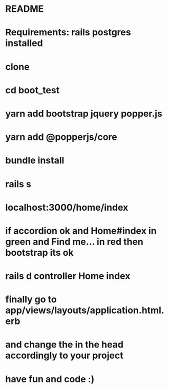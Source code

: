 # README
# Requirements: rails postgres installed
# 
# clone
# cd boot_test
# yarn add bootstrap jquery popper.js
# yarn add @popperjs/core
# bundle install
# 
# rails s
# localhost:3000/home/index
# if accordion ok and Home#index in green and Find me... in red then bootstrap its ok
# rails d controller Home index
# 
# finally go to app/views/layouts/application.html.erb
# and change the <title>BootTest</title> in the head accordingly to your project
# have fun and code :)
